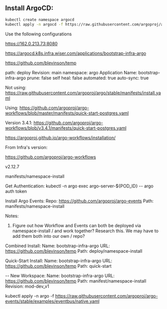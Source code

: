## Install ArgoCD:
```bash
kubectl create namespace argocd
kubectl apply -n argocd -f https://raw.githubusercontent.com/argoproj/argo-cd/stable/manifests/install.yaml
```

Use the following configurations



https://162.0.213.73:8080

https://argocd.k8s.infra.wiser.com/applications/bootstrap-infra-argo

https://github.com/blevinson/temp

path: deploy
Revision: main
namespace: argo
Application Name: bootstrap-infra-argo
prune: false
self heal: false
automated: true
auto-sync: true

Not using: https://raw.githubusercontent.com/argoproj/argo/stable/manifests/install.yaml

Using: https://github.com/argoproj/argo-workflows/blob/master/manifests/quick-start-postgres.yaml

Version 3.4.1: https://github.com/argoproj/argo-workflows/blob/v3.4.1/manifests/quick-start-postgres.yaml

https://argoproj.github.io/argo-workflows/installation/


From Infra's version:


https://github.com/argoproj/argo-workflows

v2.12.7

manifests/namespace-install

Get Authentication: kubectl -n argo exec argo-server-${POD_ID} -- argo auth token

Install Argo Events:
Repo: https://github.com/argoproj/argo-events
Path: manifests/namespace-install

Notes:
1) Figure out how Workflow and Events can both be deployed via namespace-install /
 and work together? Research this. We may have to add them both into our own /
repo?

Combined Install:
Name: bootstrap-infra-argo
URL: https://github.com/blevinson/temp
Path: deploy/namespace-install

Quick-Start Install:
Name: bootstrap-infra-argo
URL: https://github.com/blevinson/temp
Path: quick-start


--
New Workspace:
Name: bootstrap-infra-argo
URL: https://github.com/blevinson/temp
Path: manifest/namespace-install
Revision: mod-dev_v1

kubectl apply -n argo -f https://raw.githubusercontent.com/argoproj/argo-events/stable/examples/eventbus/native.yaml

